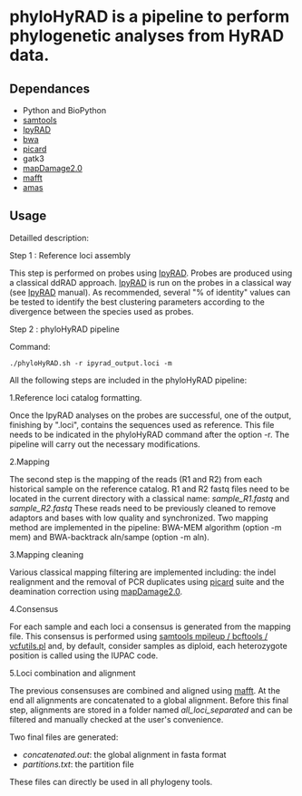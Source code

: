 # phyloHyRAD is a pipeline to perform phylogenetic analyses from HyRAD data. 


## Dependances

* Python and BioPython
* [samtools](http://www.htslib.org/)
* [IpyRAD](https://ipyrad.readthedocs.io)
* [bwa](http://bio-bwa.sourceforge.net/)
* [picard](https://broadinstitute.github.io/picard/)
* gatk3 
* [mapDamage2.0](https://ginolhac.github.io/mapDamage)
* [mafft](https://mafft.cbrc.jp/alignment/software/)
* [amas](https://github.com/marekborowiec/AMAS)


## Usage


Detailled description:

Step 1 : Reference loci assembly

This step is performed on probes using [IpyRAD](https://ipyrad.readthedocs.io). Probes are produced using a classical ddRAD approach. [IpyRAD](https://ipyrad.readthedocs.io) is run on the probes in a classical way (see [IpyRAD](https://ipyrad.readthedocs.io) manual). As recommended, several "% of identity" values can be tested to identify the best clustering parameters according to the divergence between the species used as probes.

Step 2 : phyloHyRAD pipeline

Command:

```
./phyloHyRAD.sh -r ipyrad_output.loci -m 

```

All the following steps are included in the phyloHyRAD pipeline: 

1.Reference loci catalog formatting. 

Once the IpyRAD analyses on the probes are successful, one of the output, finishing by ".loci", contains the sequences used as reference.
This file needs to be indicated in the phyloHyRAD command after the option -r.
The pipeline will carry out the necessary modifications.

2.Mapping

The second step is the mapping of the reads (R1 and R2) from each historical sample on the reference catalog.
R1 and R2 fastq files need to be located in the current directory with a classical name: *sample\_R1.fastq* and *sample\_R2.fastq*
These reads need to be previously cleaned to remove adaptors and bases with low quality and synchronized. 
Two mapping method are implemented in the pipeline: BWA-MEM algorithm (option -m mem) and BWA-backtrack aln/sampe (option -m aln).

3.Mapping cleaning

Various classical mapping filtering are implemented including: the indel realignment and the removal of PCR duplicates using [picard](https://broadinstitute.github.io/picard/) suite and the deamination correction using [mapDamage2.0](https://ginolhac.github.io/mapDamage).

4.Consensus

For each sample and each loci a consensus is generated from the mapping file.
This consensus is performed using [samtools mpileup / bcftools / vcfutils.pl](https://samtools.github.io/bcftools/howtos/consensus-sequence.html) and, by default, consider samples as diploid, each heterozygote position is called using the IUPAC code.

5.Loci combination and alignment

The previous consensuses are combined and aligned using [mafft](https://mafft.cbrc.jp/alignment/software/).
At the end all alignments are concatenated to a global alignment. 
Before this final step, alignments are stored in a folder named *all\_loci\_separated* and
can be filtered and manually checked at the user's convenience.

Two final files are generated:

* *concatenated.out*: the global alignment in fasta format
* *partitions.txt*: the partition file

These files can directly be used in all phylogeny tools.





